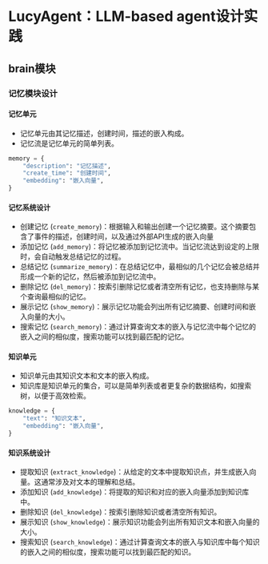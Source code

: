 # LucyAgent：LLM-based agent设计实践

## brain模块

### 记忆模块设计

#### 记忆单元
- 记忆单元由其记忆描述，创建时间，描述的嵌入构成。
- 记忆流是记忆单元的简单列表。

```python
memory = {
    "description": "记忆描述",
    "create_time": "创建时间",
    "embedding": "嵌入向量",
}
```

#### 记忆系统设计
- 创建记忆 (`create_memory`)：根据输入和输出创建一个记忆摘要。这个摘要包含了事件的描述，创建时间，以及通过外部API生成的嵌入向量
- 添加记忆 (`add_memory`)：将记忆被添加到记忆流中。当记忆流达到设定的上限时，会自动触发总结记忆的过程。
- 总结记忆 (`summarize_memory`)：在总结记忆中，最相似的几个记忆会被总结并形成一个新的记忆，然后被添加到记忆流中。
- 删除记忆 (`del_memory`)：按索引删除记忆或者清空所有记忆，也支持删除与某个查询最相似的记忆。
- 展示记忆 (`show_memory`)：展示记忆功能会列出所有记忆摘要、创建时间和嵌入向量的大小。
- 搜索记忆 (`search_memory`)：通过计算查询文本的嵌入与记忆流中每个记忆的嵌入之间的相似度，搜索功能可以找到最匹配的记忆。

#### 知识单元
- 知识单元由其知识文本和文本的嵌入构成。
- 知识库是知识单元的集合，可以是简单列表或者更复杂的数据结构，如搜索树，以便于高效检索。

```python
knowledge = {
    "text": "知识文本",
    "embedding": "嵌入向量",
}
```

#### 知识系统设计
- 提取知识 (`extract_knowledge`)：从给定的文本中提取知识点，并生成嵌入向量。这通常涉及对文本的理解和总结。
- 添加知识 (`add_knowledge`)：将提取的知识和对应的嵌入向量添加到知识库中。
- 删除知识 (`del_knowledge`)：按索引删除知识或者清空所有知识。
- 展示知识 (`show_knowledge`)：展示知识功能会列出所有知识文本和嵌入向量的大小。
- 搜索知识 (`search_knowledge`)：通过计算查询文本的嵌入与知识库中每个知识的嵌入之间的相似度，搜索功能可以找到最匹配的知识。
